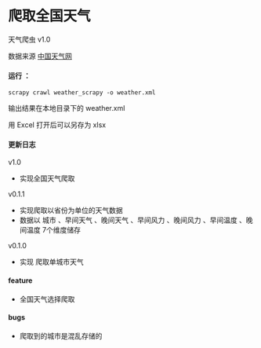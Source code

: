 # 爬取全国天气  

天气爬虫 v1.0 

数据来源 [中国天气网]([http://www.weather.com.cn](http://www.weather.com.cn/))



#### 运行 ：

```
scrapy crawl weather_scrapy -o weather.xml
```

输出结果在本地目录下的 weather.xml

用 Excel 打开后可以另存为 xlsx



#### 更新日志

v1.0

- 实现全国天气爬取

v0.1.1

- 实现爬取以省份为单位的天气数据
- 数据以 城市 、早间天气 、晚间天气 、早间风力 、晚间风力 、早间温度 、晚间温度 7个维度储存

v0.1.0

- 实现 爬取单城市天气



#### feature

- 全国天气选择爬取



#### bugs

- 爬取到的城市是混乱存储的

